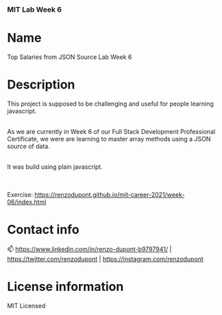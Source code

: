 ### MIT Lab Week 6

# Name

Top Salaries from JSON Source Lab Week 6

# Description

This project is supposed to be challenging and useful for people learning javascript.<br/><br/>

As we are currently in Week 6 of our Full Stack Development Professional Certificate,
we were are learning to master array methods using a JSON source of data.<br/><br/>

It was build using plain javascript.

<br/><br/>
Exercise: https://renzodupont.github.io/mit-career-2021/week-06/index.html

# Contact info

📫 https://www.linkedin.com/in/renzo-dupont-b9797941/ | https://twitter.com/renzodupont | https://instagram.com/renzodupont

# License information

MIT Licensed